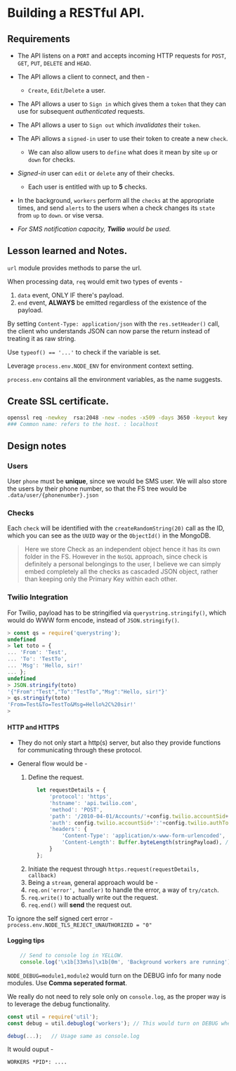 # Building a RESTful API.

## Requirements

* The API listens on a `PORT` and accepts incoming HTTP requests for `POST`, `GET`, `PUT`, `DELETE` and `HEAD`.
* The API allows a client to connect, and then -
  * `Create`, `Edit`/`Delete` a user.
* The API allows a user to `Sign in` which gives them a `token` that they can use for subsequent *authenticated* requests.
* The API allows a user to `Sign out` which *invalidates* their `token`.
* The APi allows a `signed-in` user to use their token to create a new `check`.
  * We can also allow users to `define` what does it mean by site `up` or `down` for checks.
* *Signed-in* user can `edit` or `delete` any of their checks.
  * Each user is entitled with up to **5** checks.
* In the background, `workers` perform all the `checks` at the appropriate times, and send `alerts` to the users when a check changes its `state` from `up` to `down`. or vise versa.

* *For SMS notification capacity, **Twilio** would be used.*


## Lesson learned and Notes.

`url` module provides methods to parse the url.

When processing data, `req` would emit two types of events - 

1. `data` event, ONLY IF there's payload.
2. `end` event, **ALWAYS** be emitted regardless of the existence of the payload.

By setting `Content-Type: application/json` with the `res.setHeader()` call, the client who understands JSON can now parse the return instead of treating it as raw string.

Use `typeof() == '...'` to check if the variable is set.

Leverage `process.env.NODE_ENV` for environment context setting.

`process.env` contains all the environment variables, as the name suggests.




## Create SSL certificate.
```bash
openssl req -newkey  rsa:2048 -new -nodes -x509 -days 3650 -keyout key.pem -out cert.pem
### Common name: refers to the host. : localhost
```

## Design notes

### Users

User `phone` must be **unique**, since we would be SMS user.
We will also store the users by their phone number, so that the FS tree would be `.data/user/{phonenumber}.json`

### Checks

Each `check` will be identified with the `createRandomString(20)` call as the ID, which you can see as the `UUID` way or the `ObjectId()` in the MongoDB.

> Here we store Check as an independent object hence it has its own folder in the FS. However in the `NoSQL` approach, since check is definitely a personal belongings to the user, I believe we can simply embed completely all the checks as cascaded JSON object, rather than keeping only the Primary Key within each other.


### Twilio Integration

For Twilio, payload has to be stringified via `querystring.stringify()`, which would do WWW form encode, instead of `JSON.stringify()`.

```javascript
> const qs = require('querystring');
undefined
> let toto = {
... 'From': 'Test',
... 'To': 'TestTo',
... 'Msg': 'Hello, sir!'
... };
undefined
> JSON.stringify(toto)
'{"From":"Test","To":"TestTo","Msg":"Hello, sir!"}'
> qs.stringify(toto)
'From=Test&To=TestTo&Msg=Hello%2C%20sir!'
>
```

#### HTTP and HTTPS

* They do not only start a http(s) server, but also they provide functions for communicating through these protocol.

* General flow would be -
  1. Define the request.
    ```javascript
          let requestDetails = {
              'protocol': 'https',
              'hstname': 'api.twilio.com',
              'method': 'POST',
              'path': '/2010-04-01/Accounts/'+config.twilio.accountSid+'/Messages.json',
              'auth': config.twilio.accountSid+':'+config.twilio.authToken,
              'headers': {
                  'Content-Type': 'application/x-www-form-urlencoded',
                  'Content-Length': Buffer.byteLength(stringPayload), // Buffer is globally available.
              }
          };
    ```
  2. Initiate the request through `https.request(requestDetails, callback)`
  3. Being a `stream`, general approach would be - 
    1. `req.on('error', handler)` to handle the error, a way of `try/catch`.
    2. `req.write()` to actually write out the request.
    3. `req.end()` will **send** the request out.

To ignore the self signed cert error - `process.env.NODE_TLS_REJECT_UNAUTHORIZED = "0"`

#### Logging tips

```javascript
    // Send to console log in YELLOW.
    console.log('\x1b[33m%s]\x1b[0m', 'Background workers are running');
```

`NODE_DEBUG=module1,module2` would turn on the DEBUG info for many node modules. Use **Comma seperated format**.

We really do not need to rely sole only on `console.log`, as the proper way is to leverage the debug functionality.

```javascript
const util = require('util');
const debug = util.debuglog('workers'); // This would turn on DEBUG when NODE_DEBUG=workers

debug(...);   // Usage same as console.log
```

It would ouput -

```
WORKERS *PID*: ....
```
